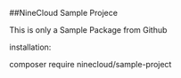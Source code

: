 ##NineCloud Sample Projece

This is only a Sample Package from Github

installation:

composer require ninecloud/sample-project